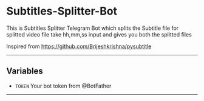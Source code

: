 # Subtitles-Splitter-Bot

This is Subtitles Splitter Telegram Bot which splits the Subtitle file for splitted video file take hh,mm,ss input and gives you both the splitted files

Inspired from https://github.com/Brijeshkrishna/pysubtitle

---

## Variables

- `TOKEN` Your bot token from @BotFather

---

